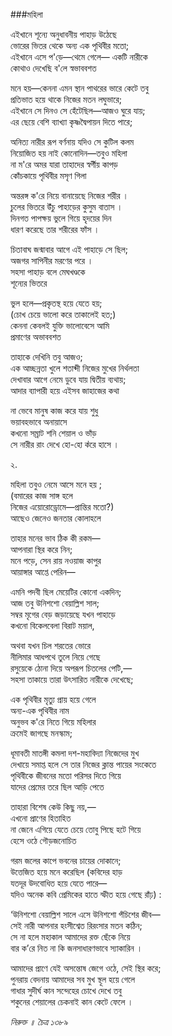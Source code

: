 ###মহিলা

এইখানে শূন্যে অনুধাবনীয় পাহাড় উঠেছে  
ভোরের ভিতর থেকে অন্য এক পৃথিবীর মতো;  
‌এইখানে এসে প'ড়ে—থেমে গেলে— একটি নারীকে  
কোথাও দেখেছি ব'লে স্বভাববশত  

মনে হয়—কেননা এমন স্থান পাথরের ভারে কেটে তবু  
প্রতিভাত হয়ে থাকে নিজের মতন লঘুভারে;  
এইখানে সে দিনও সে হেঁটেছিল—আজও ঘুরে যায়;  
এর ছেয়ে বেশি ব্যাখ্যা কৃষ্ণদ্বৈপায়ন দিতে পারে;  

অনিত্য নারীর রূপ বর্ণনায় যদিও সে কুটিল কলম  
নিয়োজিত হয় নাই কোনোদিন—তবুও মহিলা  
না ম'রে অমর যারা তাহাদের স্বর্গীয় কাপড়  
কোঁচকায়ে পৃথিবীর মসৃণ গিলা  

অন্তরঙ্গ ক'রে নিয়ে বানায়েছে নিজের শরীর ।  
চুলের ভিতরে উঁচু পাহাড়ের কুসুম বাতাস ।  
দিনগত পাপক্ষয় ভুলে গিয়ে হৃদয়ের দিন  
ধারণ করেছে তার শরীরের ফাঁস ।  

চিতাবাঘ জন্মাবার আগে এই পাহাড়ে সে ছিল;  
অজগর সাপিনীর মরণের পরে ।  
সহসা পাহাড় বলে মেঘখণ্ডকে  
শূন্যের ভিতরে  

‌ভুল হলে—প্রকৃতস্থ হয়ে যেতে হয়;  
(চোখ চেয়ে ভালো করে তাকালেই হত;)  
কেননা কেবলই যুক্তি ভালোবেসে আমি  
প্রমাণের অভাববশত  

তাহাকে দেখিনি তবু আজও;  
এক আচ্ছন্নতা খুলে শতাব্দী নিজের মুখের নির্থলতা  
দেখাবার আগে নেমে ডুবে যায় দ্বিতীয় ব্যথায়;  
আদার ব্যাপারী হয়ে এইসব জাহাজের কথা   

না ভেবে মানুষ কাজ করে যায় শুধু  
ভয়াবহভাবে অনায়াসে  
কখনো সম্রাট শনি শেয়াল ও ভাঁড়  
সে নারীর রাং দেখে হো-হো ক̓রে হাসে ।  



২.

মহিলা তবুও নেমে আসে মনে হয় ;  
(বমারের কাজ সাঙ্গ হলে  
নিজের এয়োরোড্রোমে—প্রান্তির মতো?)  
আছেও জেনেও জনতার কোলাহলে  

তাহার মনের ভাব ঠিক কী রকম—  
আপনারা স্থির করে নিন;  
মনে পড়ে, সেন রায় নওয়াজ কাপুর  
আয়াঙ্গার আপ্তে পেরিন—  

এমনি পদবী ছিল মেয়েটির কোনো একদিন;  
আজ তবু উনিশশো বেয়াল্লিশ সাল;  
সম্বর মৃগের বেড় জড়ায়েছে যখন পাহাড়ে  
কখনো বিকেলবেলা বিরাট ময়াল,  

অথবা যখন চিল শরতের ভোরে  
নীলিমার আধপথে তুলে নিয়ে গেছে  
রসুয়েকে ঠোনা দিয়ে অপরূপ চিতলের পেটি,—  
সহসা তাকায়ে তারা উৎসারিত নারীকে দেখেছে;  

এক পৃথিবীর মৃত্যু প্রায় হয়ে গেলে  
অন্য-এক পৃথিবীর নাম  
অনুভব ক'রে নিতে গিয়ে মহিলার  
ক্রমেই জাগছে মনস্কাম;  

ধূমাবতী মাতঙ্গী কমলা দশ-মহাবিদ্যা নিজেদের মুখ  
দেখায়ে সমাপ্ত হলে সে তার নিজের ক্লান্ত পায়ের সংকেতে   
পৃথিবীকে জীবনের মতো পরিসর দিতে গিয়ে   
যাদের প্রেমের তরে ছিল আড়ি পেতে  

তাহারা বিশেষ কেউ কিছু নয়,—  
এখনো প্রাণের হিতাহিত  
না জেনে এগিয়ে  যেতে চেয়ে তোবু পিছে হটে গিয়ে  
হেসে ওঠে গৌড়জনোচিত  

গরম জলের কাপে ভবনের চায়ের দোকানে;  
উত্তেজিত হয়ে মনে করেছিল (কবিদের হাড়  
যতদূর উদবোধিত হয়ে যেতে পারে—  
যদিও অনেক কবি প্রেমিকের হাতে স্ফীত হয়ে গেছে রাঁঢ়) :  

‘উনিশশো বেয়াল্লিশ সালে এসে উনিশশো পঁচিশের জীব—  
সেই নারী আপনার হংসীশ্বেত রিরংসার মতন কঠিন;  
সে না হলে মহাকাল আমাদের রক্ত ছেঁকে নিয়ে   
বার ক’রে  নিত না কি জনসাধারণভাবে স্যাকারিন ।  

আমাদের প্রাণে  যেই অসন্তোষ জেগে ওঠে, সেই স্থির করে;  
পুনরায় বেদনায় আমাদের সব মুখ স্থূল হয়ে গেলে  
গাধার সুদীর্ঘ কান সন্দেহের চোখে দেখে তবু  
শকুনের শেয়ালের চেকনাই কান কেটে ফেলে ।  


*নিরুক্ত ॥ চৈত্র ১৩৮৯*
